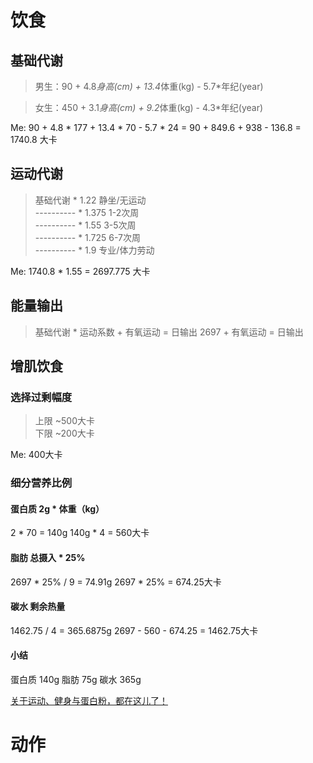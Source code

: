 # 饮食
###
## 基础代谢
> 男生：90 + 4.8*身高(cm) + 13.4*体重(kg) - 5.7*年纪(year)<br>

> 女生：450 + 3.1*身高(cm) + 9.2*体重(kg) - 4.3*年纪(year)<br>

Me: 90 + 4.8 * 177 + 13.4 * 70 - 5.7 * 24 = 90 + 849.6 + 938 - 136.8 = 1740.8 大卡<br>

## 运动代谢
> 基础代谢     *   1.22   静坐/无运动<br>
> ----------  *    1.375  1-2次周<br>
> ----------  *   1.55   3-5次周<br>
> ----------  *   1.725  6-7次周<br>
> ----------  *   1.9    专业/体力劳动<br>

Me: 1740.8 * 1.55 = 2697.775 大卡<br>

## 能量输出
> 基础代谢 * 运动系数 + 有氧运动 = 日输出
2697 + 有氧运动 = 日输出

## 增肌饮食
### 选择过剩幅度
> 上限 ~500大卡<br>
> 下限 ~200大卡

Me: 400大卡

### 细分营养比例
#### 蛋白质 2g * 体重（kg）
2 * 70 = 140g
140g * 4 = 560大卡

#### 脂肪 总摄入 * 25%
2697 * 25% / 9 = 74.91g
2697 * 25% = 674.25大卡

#### 碳水 剩余热量
1462.75 / 4 = 365.6875g
2697 - 560 - 674.25 = 1462.75大卡

#### 小结
蛋白质 140g
脂肪 75g
碳水 365g

[关于运动、健身与蛋白粉，都在这儿了！](https://zhuanlan.zhihu.com/p/20046496)

# 动作
